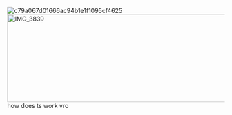 ![c79a067d01666ac94b1e1f1095cf4625](https://github.com/user-attachments/assets/3aa1c25b-bf31-4fab-b41c-5ab3add6fc49)
<img width="1422" height="204" alt="IMG_3839" src="https://github.com/user-attachments/assets/26cc39c2-c0fd-4bc9-8b54-83f72440c499" />
how does ts work vro


